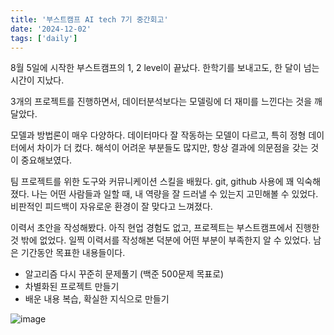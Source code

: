 ```yaml
---
title: '부스트캠프 AI tech 7기 중간회고'
date: '2024-12-02'
tags: ['daily']
---
```





8월 5일에 시작한 부스트캠프의 1, 2 level이 끝났다. 한학기를 보내고도, 한 달이 넘는 시간이 지났다.

3개의 프로젝트를 진행하면서, 데이터분석보다는 모델링에 더 재미를 느낀다는 것을 깨달았다.

모델과 방법론이 매우 다양하다. 데이터마다 잘 작동하는 모델이 다르고, 특히 정형 데이터에서 차이가 더 컸다. 해석이 어려운 부분들도 많지만, 항상 결과에 의문점을 갖는 것이 중요해보였다.

팀 프로젝트를 위한 도구와 커뮤니케이션 스킬을 배웠다. git, github 사용에 꽤 익숙해졌다. 나는 어떤 사람들과 일할 때, 내 역량을 잘 드러낼 수 있는지 고민해볼 수 있었다. 비판적인 피드백이 자유로운 환경이 잘 맞다고 느껴졌다.

이력서 초안을 작성해봤다. 아직 현업 경험도 없고, 프로젝트는 부스트캠프에서 진행한 것 밖에 없었다. 일찍 이력서를 작성해본 덕분에 어떤 부분이 부족한지 알 수 있었다. 남은 기간동안 목표한 내용들이다.
- 알고리즘 다시 꾸준히 문제풀기 (백준 500문제 목표로)
- 차별화된 프로젝트 만들기
- 배운 내용 복습, 확실한 지식으로 만들기

![image](https://cdn.jsdelivr.net/gh/seoo2001/seoo2001.github.io.temp@master/assets/images/진입금지.png)